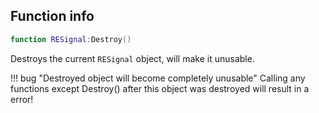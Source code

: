 ## Function info
```lua
function RESignal:Destroy()
```

Destroys the current ``RESignal`` object, will make it unusable.

!!! bug "Destroyed object will become completely unusable"
    Calling any functions except Destroy() after this object was destroyed will result in a error!